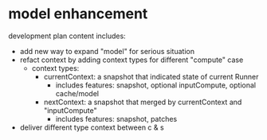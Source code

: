 # model enhancement

development plan content includes:
- add new way to expand "model" for serious situation 
- refact context by adding context types for different "compute" case
  - context types:
    - currentContext: a snapshot that indicated state of current Runner
      - includes features: snapshot, optional inputCompute, optional cache/model
    - nextContext: a snapshot that merged by currentContext and "inputCompute"
      - includes features: snapshot, patches
- deliver different type context between c & s